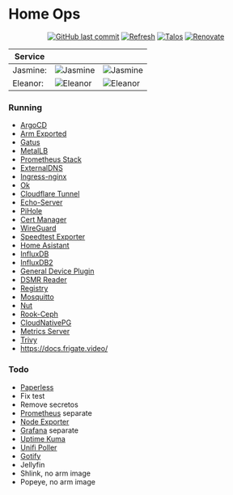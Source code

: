 # Home Ops

<div align="center">
  
[![GitHub last commit](https://img.shields.io/github/last-commit/bhuism/home-ops)](https://github.com/bhuism/home-ops/commits/main "Commit History")
[![Refresh](https://github.com/bhuism/home-ops/actions/workflows/refresh.yaml/badge.svg)](https://github.com/bhuism/home-ops/actions/workflows/refresh.yaml)
[![Talos](https://img.shields.io/badge/OS-Talos-success)](https://talos.dev "Talos OS")
[![Renovate](https://img.shields.io/badge/renovate-enabled-brightgreen.svg)](https://renovatebot.com)
</div>

| Service  |                                                                                       |                                                                              |
| -------- | ------------------------------------------------------------------------------------- | ---------------------------------------------------------------------------- |
| Jasmine: | ![Jasmine](https://shields.io/uptimerobot/status/m794488019-0bd05c1abe3b5c8b6b95d190) | ![Jasmine](https://gatus.impl.nl/api/v1/endpoints/_jasmine/health/badge.svg) |
| Eleanor: | ![Eleanor](https://shields.io/uptimerobot/status/m794488049-f2b30350c7ad3e2ff4bc3c94) | ![Eleanor](https://gatus.impl.nl/api/v1/endpoints/_eleanor/health/badge.svg) |

### Running

- [ArgoCD](https://argo-cd.readthedocs.io/)
- [Arm Exported](https://github.com/carlosedp/docker-arm_exporter)
- [Gatus](https://gatus.io/)
- [MetalLB](https://metallb.universe.tf/)
- [Prometheus Stack](https://github.com/prometheus-community/helm-charts/tree/main/charts/kube-prometheus-stack)
- [ExternalDNS](https://github.com/kubernetes-sigs/external-dns)
- [Ingress-nginx](https://github.com/kubernetes/ingress-nginx)
- [Ok](https://github.com/bhuism/ok)
- [Cloudflare Tunnel](https://github.com/cloudflare/helm-charts/tree/main/charts/cloudflare-tunnel)
- [Echo-Server](https://ealenn.github.io/Echo-Server/)
- [PiHole](https://pi-hole.net/)
- [Cert Manager](https://cert-manager.io/)
- [WireGuard](https://www.wireguard.com/)
- [Speedtest Exporter](https://github.com/MiguelNdeCarvalho/speedtest-exporter)
- [Home Asistant](https://www.home-assistant.io/)
- [InfluxDB](https://www.influxdata.com/)
- [InfluxDB2](https://www.influxdata.com/)
- [General Device Plugin](https://github.com/squat/generic-device-plugin/)
- [DSMR Reader](https://dsmr-reader.readthedocs.io/)
- [Registry](https://docs.docker.com/registry/)
- [Mosquitto](https://mosquitto.org/)
- [Nut](https://networkupstools.org/)
- [Rook-Ceph](https://rook.io/docs/rook/latest-release/Helm-Charts/helm-charts/)
- [CloudNativePG](https://cloudnative-pg.io/)
- [Metrics Server](https://artifacthub.io/packages/helm/metrics-server/metrics-server)
- [Trivy](https://github.com/aquasecurity/trivy)
- https://docs.frigate.video/

### Todo

- [Paperless](https://github.com/paperless-ngx/paperless-ngx)
- Fix test
- Remove secretos
- [Prometheus](https://prometheus.io/) separate
- [Node Exporter](https://github.com/prometheus/node_exporter)
- [Grafana](https://grafana.com/) separate
- [Uptime Kuma](https://github.com/louislam/uptime-kuma)
- [Unifi Poller](https://unpoller.com/)
- [Gotify](https://github.com/gotify/server)
- Jellyfin
- Shlink, no arm image
- Popeye, no arm image


